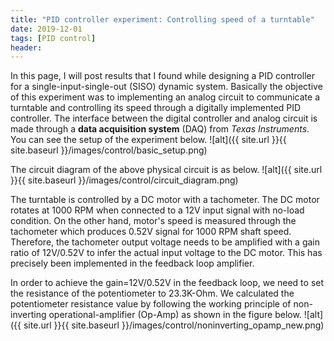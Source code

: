 ```yaml
---
title: "PID controller experiment: Controlling speed of a turntable"
date: 2019-12-01
tags: [PID control]
header:
---
```


In this page, I will post results that I found while designing a PID controller for a single-input-single-out (SISO) dynamic system. Basically the objective of this experiment was to implementing an analog circuit to communicate a turntable and controlling its speed through a digitally implemented PID controller. The interface between the digital controller and analog circuit is made through a **data acquisition system** (DAQ) from *Texas Instruments*. You can see the setup of the experiment below.
![alt]({{ site.url }}{{ site.baseurl }}/images/control/basic_setup.png)

The circuit diagram of the above physical circuit is as below.
![alt]({{ site.url }}{{ site.baseurl }}/images/control/circuit_diagram.png)

The turntable is controlled by a DC motor with a tachometer. The DC motor rotates at 1000 RPM when connected to a 12V input signal with no-load condition. On the other hand, motor's speed is measured through the tachometer which produces 0.52V signal for 1000 RPM shaft speed. Therefore, the tachometer output voltage needs to be amplified with a gain ratio of 12V/0.52V to infer the actual input voltage to the DC motor. This has precisely been implemented in the feedback loop amplifier.

In order to achieve the gain=12V/0.52V in the feedback loop, we need to set the resistance of the potentiometer
to 23.3K-Ohm. We calculated the potentiometer resistance value by following the working principle of non-inverting operational-amplifier (Op-Amp) as shown in the figure below.
![alt]({{ site.url }}{{ site.baseurl }}/images/control/noninverting_opamp_new.png)
